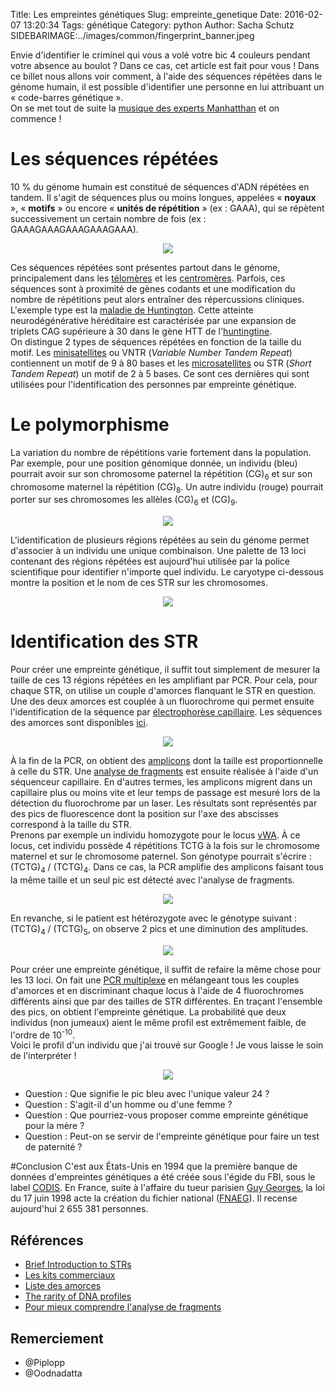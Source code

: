 Title: Les empreintes génétiques
Slug: empreinte_genetique 
Date: 2016-02-07 13:20:34
Tags: génétique
Category: python
Author: Sacha Schutz
SIDEBARIMAGE:../images/common/fingerprint_banner.jpeg


Envie d'identifier le criminel qui vous a volé votre bic 4 couleurs pendant votre absence au boulot ? Dans ce cas, cet article est fait pour vous ! Dans ce billet nous allons voir comment, à l'aide des séquences répétées dans le génome humain, il est possible d'identifier une personne en lui attribuant un « code-barres génétique ».    
On se met tout de suite la [musique des experts Manhatthan](https://www.youtube.com/watch?v=gY5rztWa1TM) et on commence ! 


# Les séquences répétées
10 % du génome humain est constitué de séquences d'ADN répétées en tandem. Il s'agit de séquences plus ou moins longues, appelées « **noyaux** », « **motifs** » ou encore « **unités de répétition** » (ex : GAAA), qui se répètent successivement un certain nombre de fois (ex : GAAAGAAAGAAAGAAAGAAA). 

<p align="center">
    <img src="../images/post13/satellite.png">
</p>


Ces séquences répétées sont présentes partout dans le génome, principalement dans les [télomères](https://fr.wikipedia.org/wiki/T%C3%A9lom%C3%A8re) et les [centromères](https://fr.wikipedia.org/wiki/Centrom%C3%A8re). Parfois, ces séquences sont à proximité de gènes codants et une modification du nombre de répétitions peut alors entraîner des répercussions cliniques. L'exemple type est la [maladie de Huntington](https://fr.wikipedia.org/wiki/Maladie_de_Huntington). Cette atteinte neurodégénérative héréditaire est caractérisée par une expansion de triplets CAG supérieure à 30 dans le gène HTT de l'[huntingtine](https://fr.wikipedia.org/wiki/Huntingtine).  
On distingue 2 types de séquences répétées en fonction de la taille du motif. Les [minisatellites](https://fr.wikipedia.org/wiki/Minisatellite) ou VNTR (*Variable Number Tandem Repeat*) contiennent un motif de 9 à 80 bases et les [microsatellites](https://fr.wikipedia.org/wiki/Microsatellite_%28biologie%29) ou STR (*Short Tandem Repeat*) un motif de 2 à 5 bases. Ce sont ces dernières qui sont utilisées pour l'identification des personnes par empreinte génétique.

# Le polymorphisme  

La variation du nombre de répétitions varie fortement dans la population. Par exemple, pour une position génomique donnée, un individu (bleu) pourrait avoir sur son chromosome paternel la répétition (CG)<sub>6</sub> et sur son chromosome maternel la répétition (CG)<sub>8</sub>. Un autre individu (rouge) pourrait porter sur ses chromosomes les allèles (CG)<sub>6</sub> et (CG)<sub>9</sub>.

<p align="center">
    <img src="../images/post13/satellite_poly.png">
</p>


L'identification de plusieurs régions répétées au sein du génome permet d'associer à un individu une unique combinaison. Une palette de 13 loci contenant des régions répétées est aujourd'hui utilisée par la police scientifique pour identifier n'importe quel individu. Le caryotype ci-dessous montre la position et le nom de ces STR sur les chromosomes.

<p align="center">
    <img src="../images/post13/codis.jpg">
</p>

# Identification des STR 
Pour créer une empreinte génétique, il suffit tout simplement de mesurer la taille de ces 13 régions répétées en les amplifiant par PCR. Pour cela, pour chaque STR, on utilise un couple d'amorces flanquant le STR en question. Une des deux amorces est couplée à un fluorochrome qui permet ensuite l'identification de la séquence par [électrophorèse capillaire](https://fr.wikipedia.org/wiki/%C3%89lectrophor%C3%A8se_capillaire). Les séquences des amorces sont disponibles [ici](http://www.cstl.nist.gov/biotech/strbase/multiplx.htm).

<p align="center">
    <img src="../images/post13/PCR_multiplexe.png">
</p>


À la fin de la PCR, on obtient des [amplicons](https://fr.wikipedia.org/wiki/Amplicon) dont la taille est proportionnelle à celle du STR. Une [analyse de fragments](https://cmgg.be/fr/content/analyse-de-fragments) est ensuite réalisée à l'aide d'un séquenceur capillaire. En d'autres termes, les amplicons migrent dans un capillaire plus ou moins vite et leur temps de passage est mesuré lors de la détection du fluorochrome par un laser. Les résultats sont représentés par des pics de fluorescence dont la position sur l'axe des abscisses correspond à la taille du STR.   
Prenons par exemple un individu homozygote pour le locus [vWA](http://www.sciencedirect.com/science/article/pii/S0531513103017746). À ce locus, cet individu possède 4 répétitions TCTG à la fois sur le chromosome maternel et sur le chromosome paternel. Son génotype pourrait s'écrire : (TCTG)<sub>4</sub> / (TCTG)<sub>4</sub>. Dans ce cas, la PCR amplifie des amplicons faisant tous la même taille et un seul pic est détecté avec l'analyse de fragments.   

 <p align="center">
    <img src="../images/post13/homozygote.png">
</p>

En revanche, si le patient est hétérozygote avec le génotype suivant : (TCTG)<sub>4</sub> / (TCTG)<sub>5</sub>, on observe 2 pics et une diminution des amplitudes.  

 <p align="center">
    <img src="../images/post13/heterozygote.png">
</p>


Pour créer une empreinte génétique, il suffit de refaire la même chose pour les 13 loci. On fait une [PCR multiplexe](http://www.ozyme.fr/documentation/techozyme/techozyme20-pcr-multiplexe.asp) en mélangeant tous les couples d'amorces et en discriminant chaque locus à l'aide de 4 fluorochromes différents ainsi que par des tailles de STR différentes. En traçant l'ensemble des pics, on obtient l'empreinte génétique. La probabilité que deux individus (non jumeaux) aient le même profil est extrêmement faible, de l'ordre de  10<sup>-10</sup>.    
Voici le profil d'un individu que j'ai trouvé sur Google ! Je vous laisse le soin de l'interpréter ! 

 <p align="center">
    <img src="../images/post13/fingerprint.jpg">
</p>

* Question : Que signifie le pic bleu avec l'unique valeur 24 ? 
* Question : S'agit-il d'un homme ou d'une femme ? 
* Question : Que pourriez-vous proposer comme empreinte génétique pour la mère ?
* Question : Peut-on se servir de l'empreinte génétique pour faire un test de paternité ? 

#Conclusion 
C'est aux États-Unis en 1994 que la première banque de données d'empreintes génétiques a été créée sous l'égide du FBI, sous le label [CODIS](https://fr.wikipedia.org/wiki/Combined_DNA_index_system). En France, suite à l'affaire du tueur parisien [Guy Georges](https://fr.wikipedia.org/wiki/Guy_Georges), la loi du 17 juin 1998 acte la création du fichier national ([FNAEG](https://fr.wikipedia.org/wiki/Fichier_national_automatis%C3%A9_des_empreintes_g%C3%A9n%C3%A9tiques)). Il recense aujourd'hui 2 655 381 personnes.  


## Références 

* [Brief Introduction to STRs](http://www.cstl.nist.gov/biotech/strbase/intro.htm)
* [Les kits commerciaux](http://www.cstl.nist.gov/biotech/strbase/multiplx.htm)
* [Liste des amorces](http://www.cstl.nist.gov/biotech/strbase/primer1.htm)
* [The rarity of DNA profiles](http://www.ncbi.nlm.nih.gov/pmc/articles/PMC2585748/)
* [Pour mieux comprendre l'analyse de fragments](https://www.youtube.com/watch?v=43-OQTLtrwQ)

## Remerciement 
* @Piplopp 
* @Oodnadatta 


